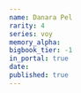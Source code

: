 ```yaml
---
name: Danara Pel
rarity: 4
series: voy
memory_alpha:
bigbook_tier: -1
in_portal: true
date:
published: true
---
```



